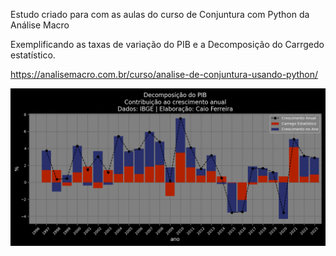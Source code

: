 Estudo criado para com as aulas do curso de Conjuntura com Python da Análise Macro

Exemplificando as taxas de variação do PIB e a Decomposição do Carrgedo estatístico.

https://analisemacro.com.br/curso/analise-de-conjuntura-usando-python/

![image](https://github.com/caiomferreira/PIB_crescimento/blob/83aa34ad83463360126de7de6677b50ff2b72b1f/Charts/PIB%20-%20Carrego%20e%20Crescimento.png)
